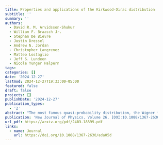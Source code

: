 ```yaml
---
title: Properties and applications of the Kirkwood-Dirac distribution
subtitle: ''
summary: ''
authors:
  - David R. M. Arvidsson-Shukur
  - William F. Braasch Jr.
  - Stephan De Bievre
  - Justin Dressel
  - Andrew N. Jordan
  - Christopher Langrenez
  - Matteo Lostaglio
  - Jeff S. Lundeen
  - Nicole Yunger Halpern
tags:
categories: []
date: '2024-12-27'
lastmod: 2024-12-27T19:33:00-05:00
featured: false
draft: false
projects: []
publishDate: '2024-12-27'
publication_types:
  - '2'
abstract: "The most famous quasi-probability distribution, the Wigner function, has played a pivotal role in the development of a continuous-variable quantum theory that has clear analogues of position and momentum. However, the Wigner function is ill-suited for much modern quantum-information research, which is focused on finite-dimensional systems and general observables. Instead, recent years have seen the Kirkwood-Dirac (KD) distribution come to the forefront as a powerful quasi-probability distribution for analysing quantum mechanics. The KD distribution allows tools from statistics and probability theory to be applied to problems in quantum-information processing. A notable difference to the Wigner function is that the KD distribution can represent a quantum state in terms of arbitrary observables. This paper reviews the KD distribution, in three parts. First, we present definitions and basic properties of the KD distribution and its generalisations. Second, we summarise the KD distribution's extensive usage in the study or development of measurement disturbance; quantum metrology; weak values; direct measurements of quantum states; quantum thermodynamics; quantum scrambling and out-of-time-ordered correlators; and the foundations of quantum mechanics, including Leggett-Garg inequalities, the consistent-histories interpretation, and contextuality. We emphasise connections between operational quantum advantages and negative or non-real KD quasi-probabilities. Third, we delve into the KD distribution's mathematical structure. We summarise the current knowledge regarding the geometry of KD-positive states (the states for which the KD distribution is a classical probability distribution), describe how to witness and quantify KD non-positivity, and outline relationships between KD non-positivity and observables' incompatibility."
publication: 'New Journal of Physics, Volume 26. [DOI:10.1088/1367-2630/ada05d](https://doi.org/10.1088/1367-2630/ada05d)'
url_pdf: https://arxiv.org/pdf/2403.18899.pdf
links:
  - name: Journal
    url: https://doi.org/10.1088/1367-2630/ada05d
---
```

